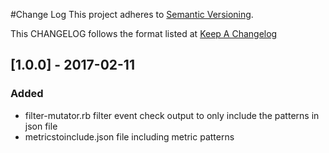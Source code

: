 #Change Log
This project adheres to [Semantic Versioning](http://semver.org/).

This CHANGELOG follows the format listed at [Keep A Changelog](http://keepachangelog.com/)

## [1.0.0] - 2017-02-11
### Added
- filter-mutator.rb filter event check output to only include the patterns in json file
- metricstoinclude.json file including metric patterns
